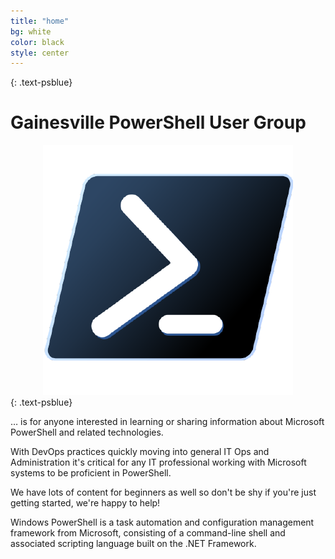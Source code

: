 ```yaml
---
title: "home"
bg: white
color: black
style: center
---
```


{: .text-psblue}
# Gainesville PowerShell User Group
<center><img src='/img/pscorelogo.png' /></center>
{: .text-psblue}

… is for anyone interested in learning or sharing information about Microsoft PowerShell and related technologies.

With DevOps practices quickly moving into general IT Ops and Administration it's critical for any IT professional working with Microsoft systems to be proficient in PowerShell.

We have lots of content for beginners as well so don't be shy if you're just getting started, we're happy to help!

Windows PowerShell is a task automation and configuration management framework from Microsoft, consisting of a command-line shell and associated scripting language built on the .NET Framework.
